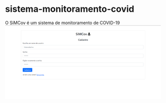 # sistema-monitoramento-covid
O SiMCov é um sistema de monitoramento de COVID-19
![Tela de cadastro](https://github.com/kevincerqueira/simcov/blob/main/telas/cadastro.png?raw=true)